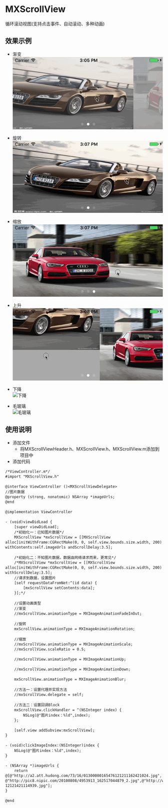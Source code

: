 # MXScrollView
循环滚动视图(支持点击事件、自动滚动、多种动画)
## 效果示例
* 渐变<br>
   ![渐变](https://github.com/iamhmx/MXScrollView/blob/master/MXScrollViewDemo/screenshots/fade.gif)

* 旋转<br>
   ![旋转](https://github.com/iamhmx/MXScrollView/blob/master/MXScrollViewDemo/screenshots/rotate.gif)
   <br>
   
* 缩放<br>
   ![缩放](https://github.com/iamhmx/MXScrollView/blob/master/MXScrollViewDemo/screenshots/scale.gif)
   <br>
   
* 上升<br>
   ![上升](https://github.com/iamhmx/MXScrollView/blob/master/MXScrollViewDemo/screenshots/up.gif)
   <br>
   
* 下降<br>
   ![下降](https://github.com/iamhmx/MXScrollView/blob/master/MXScrollViewDemo/screenshots/down.gif)
   <br>
   
* 毛玻璃<br>
   ![毛玻璃](https://github.com/iamhmx/MXScrollView/blob/master/MXScrollViewDemo/screenshots/blur.gif)
   <br>   
## 使用说明
* 添加文件
    * 将MXScrollViewHeader.h、MXScrollView.h、MXScrollView.m添加到项目中
* 添加代码
```objc
/*ViewController.m*/
#import "MXScrollView.h"

@interface ViewController ()<MXScrollViewDelegate>
//图片数据
@property (strong, nonatomic) NSArray *imageUrls;
@end

@implementation ViewController

- (void)viewDidLoad {
    [super viewDidLoad];
    /*初始化一：已知图片数据*/
    MXScrollView *mxScrollView = [[MXScrollView alloc]initWithFrame:CGRectMake(0, 0, self.view.bounds.size.width, 200) withContents:self.imageUrls andScrollDelay:3.5];

    /*初始化二：不知图片数据，数据由网络请求而来，更常见*/
    /*MXScrollView *mxScrollView = [[MXScrollView alloc]initWithFrame:CGRectMake(0, 0, self.view.bounds.size.width, 200) withScrollDelay:3.5];
    //请求到数据，设置图片
    [self requestDataFromNet:^(id data) {
        [mxScrollView setContents:data];
    }];*/

    //设置动画类型
    //渐变
    //mxScrollView.animationType = MXImageAnimationFadeInOut;
    
    //旋转
    mxScrollView.animationType = MXImageAnimationRotation;
    
    //缩放
    //mxScrollView.animationType = MXImageAnimationScale;
    //mxScrollView.scaleRatio = 0.5;
    
    //mxScrollView.animationType = MXImageAnimationUp;
    
    //mxScrollView.animationType = MXImageAnimationDown;
    
    mxScrollView.animationType = MXImageAnimationBlur;
    
    //方法一：设置代理并实现方法
    //mxScrollView.delegate = self;
    
    //方法二：设置回调Block
    mxScrollView.clickHandler = ^(NSInteger index) {
        NSLog(@"图片index：%ld",index);
    };
    
    [self.view addSubview:mxScrollView];
}

- (void)clickImageIndex:(NSInteger)index {
    NSLog(@"图片index：%ld",index);
}

- (NSArray *)imageUrls {
    return @[@"http://a2.att.hudong.com/73/16/01300000165476121211162421024.jpg", @"http://pic8.nipic.com/20100808/4953913_162517044879_2.jpg",@"http://www.taopic.com/uploads/allimg/121214/267863-12121421114939.jpg"];
}

@end
```
